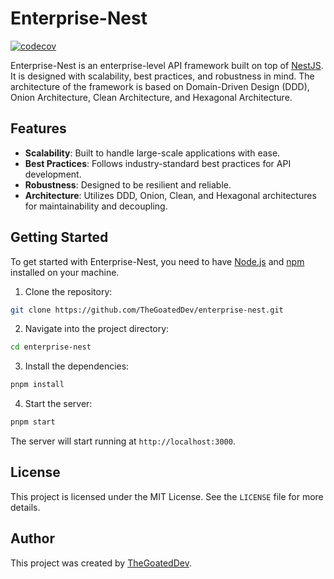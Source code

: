 # Enterprise-Nest

[![codecov](https://codecov.io/github/TheGoatedDev/EnterpriseNest/graph/badge.svg?token=584NODGC4R)](https://codecov.io/github/TheGoatedDev/EnterpriseNest)

Enterprise-Nest is an enterprise-level API framework built on top of [NestJS](https://nestjs.com/). It is designed with scalability, best practices, and robustness in mind. The architecture of the framework is based on Domain-Driven Design (DDD), Onion Architecture, Clean Architecture, and Hexagonal Architecture.

## Features

- **Scalability**: Built to handle large-scale applications with ease.
- **Best Practices**: Follows industry-standard best practices for API development.
- **Robustness**: Designed to be resilient and reliable.
- **Architecture**: Utilizes DDD, Onion, Clean, and Hexagonal architectures for maintainability and decoupling.

## Getting Started

To get started with Enterprise-Nest, you need to have [Node.js](https://nodejs.org/) and [npm](https://www.npmjs.com/) installed on your machine.

1. Clone the repository:
```bash
git clone https://github.com/TheGoatedDev/enterprise-nest.git
```
2. Navigate into the project directory:
```bash
cd enterprise-nest
```
3. Install the dependencies:
```bash
pnpm install
```
4. Start the server:
```bash
pnpm start
```
The server will start running at `http://localhost:3000`.

## License

This project is licensed under the MIT License. See the `LICENSE` file for more details.

## Author

This project was created by [TheGoatedDev](https://github.com/TheGoatedDev).